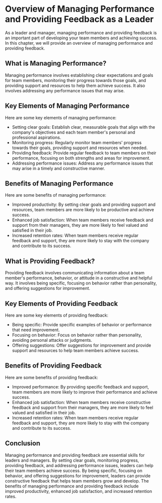 Overview of Managing Performance and Providing Feedback as a Leader
===========================================================================================================================

As a leader and manager, managing performance and providing feedback is an important part of developing your team members and achieving success. In this chapter, we will provide an overview of managing performance and providing feedback.

What is Managing Performance?
-----------------------------

Managing performance involves establishing clear expectations and goals for team members, monitoring their progress towards those goals, and providing support and resources to help them achieve success. It also involves addressing any performance issues that may arise.

Key Elements of Managing Performance
------------------------------------

Here are some key elements of managing performance:

* Setting clear goals: Establish clear, measurable goals that align with the company's objectives and each team member's personal and professional aspirations.
* Monitoring progress: Regularly monitor team members' progress towards their goals, providing support and resources when needed.
* Providing feedback: Provide regular feedback to team members on their performance, focusing on both strengths and areas for improvement.
* Addressing performance issues: Address any performance issues that may arise in a timely and constructive manner.

Benefits of Managing Performance
--------------------------------

Here are some benefits of managing performance:

* Improved productivity: By setting clear goals and providing support and resources, team members are more likely to be productive and achieve success.
* Enhanced job satisfaction: When team members receive feedback and support from their managers, they are more likely to feel valued and satisfied in their job.
* Increased retention rates: When team members receive regular feedback and support, they are more likely to stay with the company and contribute to its success.

What is Providing Feedback?
---------------------------

Providing feedback involves communicating information about a team member's performance, behavior, or attitude in a constructive and helpful way. It involves being specific, focusing on behavior rather than personality, and offering suggestions for improvement.

Key Elements of Providing Feedback
----------------------------------

Here are some key elements of providing feedback:

* Being specific: Provide specific examples of behavior or performance that need improvement.
* Focusing on behavior: Focus on behavior rather than personality, avoiding personal attacks or judgments.
* Offering suggestions: Offer suggestions for improvement and provide support and resources to help team members achieve success.

Benefits of Providing Feedback
------------------------------

Here are some benefits of providing feedback:

* Improved performance: By providing specific feedback and support, team members are more likely to improve their performance and achieve success.
* Enhanced job satisfaction: When team members receive constructive feedback and support from their managers, they are more likely to feel valued and satisfied in their job.
* Increased retention rates: When team members receive regular feedback and support, they are more likely to stay with the company and contribute to its success.

Conclusion
----------

Managing performance and providing feedback are essential skills for leaders and managers. By setting clear goals, monitoring progress, providing feedback, and addressing performance issues, leaders can help their team members achieve success. By being specific, focusing on behavior, and offering suggestions for improvement, leaders can provide constructive feedback that helps team members grow and develop. The benefits of managing performance and providing feedback include improved productivity, enhanced job satisfaction, and increased retention rates.
